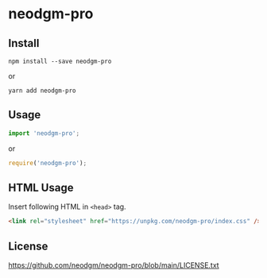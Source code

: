 # neodgm-pro

## Install

```
npm install --save neodgm-pro
```

or

```
yarn add neodgm-pro
```

## Usage

```js
import 'neodgm-pro';
```

or

```js
require('neodgm-pro');
```

## HTML Usage

Insert following HTML in `<head>` tag.

```html
<link rel="stylesheet" href="https://unpkg.com/neodgm-pro/index.css" />
```

## License

<https://github.com/neodgm/neodgm-pro/blob/main/LICENSE.txt>

